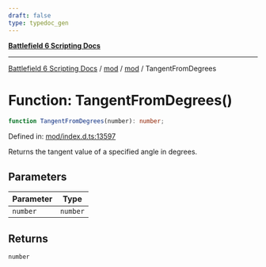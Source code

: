 ```yaml
---
draft: false
type: typedoc_gen
---
```


[**Battlefield 6 Scripting Docs**](../../../_index.md)

***

[Battlefield 6 Scripting Docs](../../../_index.md) / [mod](../../_index.md) / [mod](../_index.md) / TangentFromDegrees

# Function: TangentFromDegrees()

```ts
function TangentFromDegrees(number): number;
```

Defined in: [mod/index.d.ts:13597](https://github.com/battlefield-portal-community/portal-docs/blob/6d87e21c5922a3efb03c634dbe98e5fe6e797672/generators/santiago/mod/index.d.ts#L13597)

Returns the tangent value of a specified angle in degrees.

## Parameters

| Parameter | Type |
| ------ | ------ |
| `number` | `number` |

## Returns

`number`
